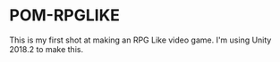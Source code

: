 # POM-RPGLIKE

This is my first shot at making an RPG Like video game. I'm using Unity 2018.2 to make this.